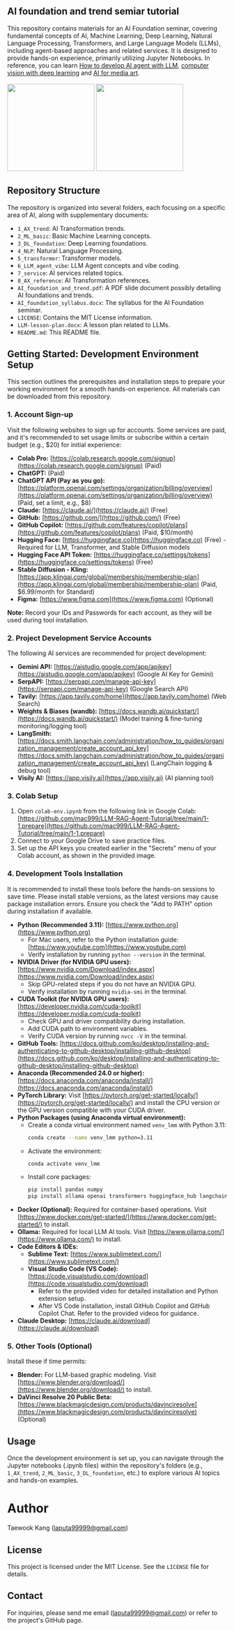 ## AI foundation and trend semiar tutorial

This repository contains materials for an AI Foundation seminar, covering fundamental concepts of AI, Machine Learning, Deep Learning, Natural Language Processing, Transformers, and Large Language Models (LLMs), including agent-based approaches and related services. It is designed to provide hands-on experience, primarily utilizing Jupyter Notebooks. In reference, you can learn [How to develop AI agent with LLM](https://github.com/mac999/LLM-RAG-Agent-Tutorial), [computer vision with deep learning](https://github.com/mac999/computer_vision_deeplearning) and [AI for media art](https://github.com/mac999/llm-media-art-demo).
<br/><br/>
<img height="200" src="https://github.com/mac999/AI_foundation_tutorial/blob/main/3_DL_foundation/net.png"/>
<img height="200" src="https://github.com/mac999/AI_foundation_tutorial/blob/main/5_transformer/transformer-architecture.PNG"/>

## Repository Structure

The repository is organized into several folders, each focusing on a specific area of AI, along with supplementary documents:

* `1_AX_trend`: AI Transformation trends.
* `2_ML_basic`: Basic Machine Learning concepts.
* `3_DL_foundation`: Deep Learning foundations.
* `4_NLP`: Natural Language Processing.
* `5_transformer`: Transformer models.
* `6_LLM_agent_vibe`: LLM Agent concepts and vibe coding.
* `7_service`: AI services related topics.
* `8_AX_reference`: AI Transformation references.
* `AI_foundation_and_trend.pdf`: A PDF slide document possibly detailing AI foundations and trends.
* `AI_foundation_syllabus.docx`: The syllabus for the AI Foundation seminar.
* `LICENSE`: Contains the MIT License information.
* `LLM-lesson-plan.docx`: A lesson plan related to LLMs.
* `README.md`: This README file.

## Getting Started: Development Environment Setup

This section outlines the prerequisites and installation steps to prepare your working environment for a smooth hands-on experience. All materials can be downloaded from this repository.

### 1. Account Sign-up

Visit the following websites to sign up for accounts. Some services are paid, and it's recommended to set usage limits or subscribe within a certain budget (e.g., $20) for initial experience:

* **Colab Pro:** [https://colab.research.google.com/signup](https://colab.research.google.com/signup) (Paid)
* **ChatGPT:** (Paid)
* **ChatGPT API (Pay as you go):** [https://platform.openai.com/settings/organization/billing/overview](https://platform.openai.com/settings/organization/billing/overview) (Paid, set a limit, e.g., $8)
* **Claude:** [https://claude.ai/](https://claude.ai/) (Free)
* **GitHub:** [https://github.com/](https://github.com/) (Free)
* **GitHub Copilot:** [https://github.com/features/copilot/plans](https://github.com/features/copilot/plans) (Paid, $10/month)
* **Hugging Face:** [https://huggingface.co](https://huggingface.co) (Free) - Required for LLM, Transformer, and Stable Diffusion models
* **Hugging Face API Token:** [https://huggingface.co/settings/tokens](https://huggingface.co/settings/tokens) (Free)
* **Stable Diffusion - Kling:** [https://app.klingai.com/global/membership/membership-plan](https://app.klingai.com/global/membership/membership-plan) (Paid, $6.99/month for Standard)
* **Figma:** [https://www.figma.com](https://www.figma.com) (Optional)

**Note:** Record your IDs and Passwords for each account, as they will be used during tool installation.

### 2. Project Development Service Accounts

The following AI services are recommended for project development:

* **Gemini API:** [https://aistudio.google.com/app/apikey](https://aistudio.google.com/app/apikey) (Google AI Key for Gemini)
* **SerpAPI:** [https://serpapi.com/manage-api-key](https://serpapi.com/manage-api-key) (Google Search API)
* **Tavily:** [https://app.tavily.com/home](https://app.tavily.com/home) (Web Search)
* **Weights & Biases (wandb):** [https://docs.wandb.ai/quickstart/](https://docs.wandb.ai/quickstart/) (Model training & fine-tuning monitoring/logging tool)
* **LangSmith:** [https://docs.smith.langchain.com/administration/how_to_guides/organization_management/create_account_api_key](https://docs.smith.langchain.com/administration/how_to_guides/organization_management/create_account_api_key) (LangChain logging & debug tool)
* **Visily AI:** [https://app.visily.ai](https://app.visily.ai) (AI planning tool)

### 3. Colab Setup

1.  Open `colab-env.ipynb` from the following link in Google Colab: [https://github.com/mac999/LLM-RAG-Agent-Tutorial/tree/main/1-1.prepare](https://github.com/mac999/LLM-RAG-Agent-Tutorial/tree/main/1-1.prepare)
2.  Connect to your Google Drive to save practice files.
3.  Set up the API keys you created earlier in the "Secrets" menu of your Colab account, as shown in the provided image.

### 4. Development Tools Installation

It is recommended to install these tools before the hands-on sessions to save time. Please install stable versions, as the latest versions may cause package installation errors. Ensure you check the "Add to PATH" option during installation if available.

* **Python (Recommended 3.11):** [https://www.python.org](https://www.python.org)
    * For Mac users, refer to the Python installation guide: [https://www.youtube.com](https://www.youtube.com)
    * Verify installation by running `python --version` in the terminal.
* **NVIDIA Driver (for NVIDIA GPU users):** [https://www.nvidia.com/Download/index.aspx](https://www.nvidia.com/Download/index.aspx)
    * Skip GPU-related steps if you do not have an NVIDIA GPU.
    * Verify installation by running `nvidia-smi` in the terminal.
* **CUDA Toolkit (for NVIDIA GPU users):** [https://developer.nvidia.com/cuda-toolkit](https://developer.nvidia.com/cuda-toolkit)
    * Check GPU and driver compatibility during installation.
    * Add CUDA path to environment variables.
    * Verify CUDA version by running `nvcc -V` in the terminal.
* **GitHub Tools:** [https://docs.github.com/ko/desktop/installing-and-authenticating-to-github-desktop/installing-github-desktop](https://docs.github.com/ko/desktop/installing-and-authenticating-to-github-desktop/installing-github-desktop)
* **Anaconda (Recommended 24.0 or higher):** [https://docs.anaconda.com/anaconda/install/](https://docs.anaconda.com/anaconda/install/)
* **PyTorch Library:** Visit [https://pytorch.org/get-started/locally/](https://pytorch.org/get-started/locally/) and install the CPU version or the GPU version compatible with your CUDA driver.
* **Python Packages (using Anaconda virtual environment):**
    * Create a conda virtual environment named `venv_lmm` with Python 3.11:
        ```bash
        conda create --name venv_lmm python=3.11
        ```
    * Activate the environment:
        ```bash
        conda activate venv_lmm
        ```
    * Install core packages:
        ```bash
        pip install pandas numpy
        pip install ollama openai transformers huggingface_hub langchain
        ```
* **Docker (Optional):** Required for container-based operations. Visit [https://www.docker.com/get-started/](https://www.docker.com/get-started/) to install.
* **Ollama:** Required for local LLM AI tools. Visit [https://www.ollama.com/](https://www.ollama.com/) to install.
* **Code Editors & IDEs:**
    * **Sublime Text:** [https://www.sublimetext.com/](https://www.sublimetext.com/)
    * **Visual Studio Code (VS Code):** [https://code.visualstudio.com/download](https://code.visualstudio.com/download)
        * Refer to the provided video for detailed installation and Python extension setup.
        * After VS Code installation, install GitHub Copilot and GitHub Copilot Chat. Refer to the provided videos for guidance.
* **Claude Desktop:** [https://claude.ai/download](https://claude.ai/download)

### 5. Other Tools (Optional)

Install these if time permits:

* **Blender:** For LLM-based graphic modeling. Visit [https://www.blender.org/download/](https://www.blender.org/download/) to install.
* **DaVinci Resolve 20 Public Beta:** [https://www.blackmagicdesign.com/products/davinciresolve](https://www.blackmagicdesign.com/products/davinciresolve) (Optional)

## Usage

Once the development environment is set up, you can navigate through the Jupyter notebooks (.ipynb files) within the repository's folders (e.g., `1_AX_trend`, `2_ML_basic`, `3_DL_foundation`, etc.) to explore various AI topics and hands-on examples.

# Author
Taewook Kang (laputa99999@gmail.com)

## License

This project is licensed under the MIT License. See the `LICENSE` file for details.

## Contact

For inquiries, please send me email (laputa99999@gmail.com) or refer to the project's GitHub page.
